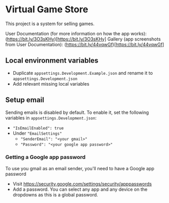 # Virtual Game Store
This project is a system for selling games.

User Documentation (for more information on how the app works): (https://bit.ly/3O3sKHy)[https://bit.ly/3O3sKHy]
Gallery (app screenshots from User Documentation): (https://bit.ly/44vqwGf)[https://bit.ly/44vqwGf]

## Local environment variables
* Duplicate `appsettings.Development.Example.json` and rename it to `appsettings.Development.json`
* Add relevant missing local variables

## Setup email
Sending emails is disabled by default. To enable it, set the following variables in `appsettings.Development.json`:
* `"IsEmailEnabled": true`
* Under `"EmailSettings"`
	* `"SenderEmail": "<your gmail>"`
	* `"Password": "<your google app password>"`

### Getting a Google app password
To use you gmail as an email sender, you'll need to have a Google app password
* Visit https://security.google.com/settings/security/apppasswords
* Add a password. You can select any app and any device on the dropdowns as this is a global password.
